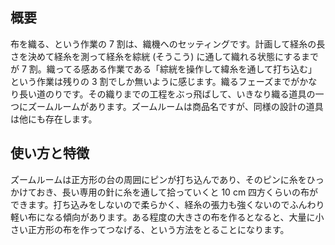 ## 概要

布を織る、という作業の 7 割は、織機へのセッティングです。計画して経糸の長さを決めて経糸を測って経糸を綜絖 (そうこう) に通して織れる状態にするまでが 7 割。織ってる感ある作業である「綜絖を操作して緯糸を通して打ち込む」という作業は残りの 3 割でしか無いように感じます。織るフェーズまでがかなり長い道のりです。その織りまでの工程をぶっ飛ばして、いきなり織る道具の一つにズームルームがあります。ズームルームは商品名ですが、同様の設計の道具は他にも存在します。

## 使い方と特徴

ズームルームは正方形の台の周囲にピンが打ち込んであり、そのピンに糸をひっかけておき、長い専用の針に糸を通して拾っていくと 10 cm 四方くらいの布ができます。打ち込みをしないので柔らかく、経糸の張力も強くないのでふんわり軽い布になる傾向があります。ある程度の大きさの布を作るとなると、大量に小さい正方形の布を作ってつなげる、という方法をとることになります。
